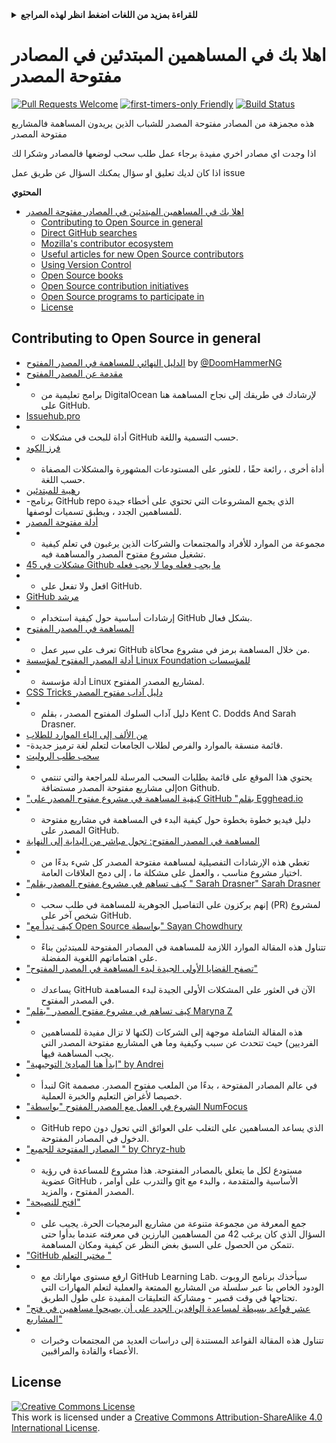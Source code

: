 <!-- Do not translate this -->
<details>
<summary>
<strong> للقراءة بمزيد من اللغات اضغط انظر لهذه المراجع </strong>
</summary>
    <ul>
        <li><a href="./README.md"> English </a></li>
        <li><a href="./README-MR.md"> मराठी </a></li>
        <li><a href="./README-BN.md"> বাংলা </a></li>
        <li><a href="./README-CN.md"> 中文 </a></li>
        <li><a href="./README-RU.md"> русский </a></li>
        <li><a href="./README-RO.md"> Românesc </a></li>
        <li><a href="./README-IT.md"> Italiano </a></li>
        <li><a href="./README-ES.md"> Español </a></li>
        <li><a href="./README-pt-BR.md"> Português (BR) </a></li>
        <li><a href="./README-DE.md"> Deutsch </a></li>
        <li><a href="./README-GR.md"> Ελληνικά </a></li>
        <li><a href="./README-FR.md"> Français </a></li>
        <li><a href="./README-KO.md"> 한국어 </a></li>
        <li><a href="./README-JA.md"> 日本語 </a></li>
    </ul>
</details>
<!-- Do not translate this -->

# اهلا بك في المساهمين المبتدئين في المصادر مفتوحة المصدر  

[![Pull Requests Welcome](https://img.shields.io/badge/PRs-welcome-brightgreen.svg?style=flat)](http://makeapullrequest.com)
[![first-timers-only Friendly](https://img.shields.io/badge/first--timers--only-friendly-blue.svg)](https://www.firsttimersonly.com/)
[![Build Status](https://api.travis-ci.org/freeCodeCamp/how-to-contribute-to-open-source.svg?branch=master)](https://travis-ci.org/freeCodeCamp/how-to-contribute-to-open-source)

هذه مجمزهة من المصادر مفتوحة المصدر للشباب الذين يريدون المساهمة فالمشاربع مفتوحة المصدر 

اذا وجدت اي مصادر اخري مفيدة برجاء عمل طلب سحب لوضعها فالمصادر وشكرا لك 

 اذا كان لديك تعليق او سؤال يمكنك السؤال عن طريق عمل issue

**المحتوي**

- [اهلا بك في المساهمين المبتدئين في المصادر مفتوحة المصدر](#اهلا-بك-في-المساهمين-المبتدئين-في-المصادر-مفتوحة-المصدر)
  - [Contributing to Open Source in general](#contributing-to-open-source-in-general)
  - [Direct GitHub searches](#direct-github-searches)
  - [Mozilla's contributor ecosystem](#mozillas-contributor-ecosystem)
  - [Useful articles for new Open Source contributors](#useful-articles-for-new-open-source-contributors)
  - [Using Version Control](#using-version-control)
  - [Open Source books](#open-source-books)
  - [Open Source contribution initiatives](#open-source-contribution-initiatives)
  - [Open Source programs to participate in](#open-source-programs-to-participate-in)
  - [License](#license)

## Contributing to Open Source in general

- [الدليل النهائي للمساهمة في المصدر المفتوح](https://www.freecodecamp.org/news/the-definitive-guide-to-contributing-to-open-source-900d5f9f2282/) by [@DoomHammerNG](https://twitter.com/DoomHammerNG)
- [مقدمة عن المصدر المفتوح](https://www.digitalocean.com/community/tutorial_series/an-introduction-to-open-source) 
- - برامج تعليمية من DigitalOcean لإرشادك في طريقك إلى نجاح المساهمة هنا على GitHub.
- [Issuehub.pro](http://issuehub.pro/) 
- - أداة للبحث في مشكلات GitHub حسب التسمية واللغة.
- [فرز الكود](https://www.codetriage.com/) 
- - أداة أخرى ، رائعة حقًا ، للعثور على المستودعات المشهورة والمشكلات المصفاة حسب اللغة.
- [رهيبة للمبتدئين](https://github.com/MunGell/awesome-for-beginners) 
- -برنامج GitHub repo الذي يجمع المشروعات التي تحتوي على أخطاء جيدة للمساهمين الجدد ، ويطبق تسميات لوصفها.
- [أدلة مفتوحة المصدر](https://opensource.guide/) 
- - مجموعة من الموارد للأفراد والمجتمعات والشركات الذين يرغبون في تعلم كيفية تشغيل مشروع مفتوح المصدر والمساهمة فيه.
- [45 مشكلات في Github ما يجب فعله وما لا يجب فعله](https://hackernoon.com/45-github-issues-dos-and-donts-dfec9ab4b612) 
- - افعل ولا تفعل على GitHub.
- [GitHub مرشد](https://guides.github.com/) 
- - إرشادات أساسية حول كيفية استخدام GitHub بشكل فعال.
- [المساهمة في المصدر المفتوح](https://github.com/danthareja/contribute-to-open-source)
-  - تعرف على سير عمل GitHub من خلال المساهمة برمز في مشروع محاكاة.
- [أدلة المصدر المفتوح لمؤسسة Linux Foundation للمؤسسات](https://www.linuxfoundation.org/resources/open-source-guides/) 
- - أدلة مؤسسة Linux لمشاريع المصدر المفتوح.
- [CSS Tricks دليل آداب مفتوح المصدر](https://css-tricks.com/open-source-etiquette-guidebook/)
-  - دليل آداب السلوك المفتوح المصدر ، بقلم Kent C. Dodds And Sarah Drasner.
- [من الألف إلى الياء الموارد للطلاب](https://github.com/dipakkr/A-to-Z-Resources-for-Students) 
- -قائمة منسقة بالموارد والفرص لطلاب الجامعات لتعلم لغة ترميز جديدة.
- [سحب طلب الروليت](http://www.pullrequestroulette.com/)
-  - يحتوي هذا الموقع على قائمة بطلبات السحب المرسلة للمراجعة والتي تنتمي إلى مشاريع مفتوحة المصدر مستضافةon Github.
- ["كيفية المساهمة في مشروع مفتوح المصدر على GitHub "بقلم Egghead.io](https://egghead.io/courses/how-to-contribute-to-an-open-source-project-on-github) 
- - دليل فيديو خطوة بخطوة حول كيفية البدء في المساهمة في مشاريع مفتوحة المصدر على GitHub.
- [المساهمة في المصدر المفتوح: تجول مباشر من البداية إلى النهاية](https://medium.com/@kevinjin/contributing-to-open-source-walkthrough-part-0-b3dc43e6b720)
-  - تغطي هذه الإرشادات التفصيلية لمساهمة مفتوحة المصدر كل شيء بدءًا من اختيار مشروع مناسب ، والعمل على مشكلة ما ، إلى دمج العلاقات العامة.
- ["كيف تساهم في مشروع مفتوح المصدر بقلم " Sarah Drasner" Sarah Drasner](https://css-tricks.com/how-to-contribute-to-an-open-source-project/) 
- - إنهم يركزون على التفاصيل الجوهرية للمساهمة في طلب سحب (PR) لمشروع شخص آخر على GitHub.
- ["كيف تبدأ مع Open Source بواسطة" Sayan Chowdhury](https://www.hackerearth.com:443/getstarted-opensource/) 
- - تتناول هذه المقالة الموارد اللازمة للمساهمة في المصادر المفتوحة للمبتدئين بناءً على اهتماماتهم اللغوية المفضلة.
- ["تصفح القضايا الأولى الجيدة لبدء المساهمة في المصدر المفتوح"](https://github.blog/2020-01-22-browse-good-first-issues-to-start-contributing-to-open-source/)
-  - يساعدك GitHub الآن في العثور على المشكلات الأولى الجيدة لبدء المساهمة في المصدر المفتوح.
- ["كيف تساهم في مشروع مفتوح المصدر "بقلم Maryna Z](https://rubygarage.org/blog/how-contribute-to-open-source-projects)
-  - هذه المقالة الشاملة موجهة إلى الشركات (لكنها لا تزال مفيدة للمساهمين الفرديين) حيث تتحدث عن سبب وكيفية وما هي المشاريع مفتوحة المصدر التي يجب المساهمة فيها.
- ["ابدأ هنا المبادئ التوجيهية" by Andrei](https://github.com/zero-to-mastery/start-here-guidelines)
-  - لنبدأ  Git في عالم المصادر المفتوحة ، بدءًا من الملعب مفتوح المصدر. مصممة خصيصا لأغراض التعليم والخبرة العملية.
- ["الشروع في العمل مع المصدر المفتوح "بواسطة NumFocus](https://github.com/numfocus/getting-started-with-open-source) 
- - GitHub repo الذي يساعد المساهمين على التغلب على العوائق التي تحول دون الدخول في المصادر المفتوحة.
- ["المصادر المفتوحة للجميع " by Chryz-hub ](https://github.com/chryz-hub/opensource-4-everyone) 
- - مستودع لكل ما يتعلق بالمصادر المفتوحة. هذا مشروع للمساعدة في رؤية عضوية GitHub ، والتدرب على أوامر git الأساسية والمتقدمة ، والبدء مع المصدر المفتوح ، والمزيد.
- ["افتح للنصيحة"](http://open-advice.org/) 
- - جمع المعرفة من مجموعة متنوعة من مشاريع البرمجيات الحرة. يجيب على السؤال الذي كان يرغب 42 من المساهمين البارزين في معرفته عندما بدأوا حتى تتمكن من الحصول على السبق بغض النظر عن كيفية ومكان المساهمة.
- ["GitHub مختبر التعلم "](https://lab.github.com/) 
- - ارفع مستوى مهاراتك مع GitHub Learning Lab. سيأخذك برنامج الروبوت الودود الخاص بنا عبر سلسلة من المشاريع الممتعة والعملية لتعلم المهارات التي تحتاجها في وقت قصير - ومشاركة التعليقات المفيدة على طول الطريق.
- ["عشر قواعد بسيطة لمساعدة الوافدين الجدد على أن يصبحوا مساهمين في فتح المشاريع"](https://doi.org/10.1371/journal.pcbi.1007296) 
- - تتناول هذه المقالة القواعد المستندة إلى دراسات العديد من المجتمعات وخبرات الأعضاء والقادة والمراقبين.

## License
<a rel="license" href="https://creativecommons.org/licenses/by-sa/4.0/"><img alt="Creative Commons License" style="border-width:0" src="https://licensebuttons.net/l/by-sa/4.0/88x31.png" /></a><br />This work is licensed under a <a rel="license" href="https://creativecommons.org/licenses/by-sa/4.0/">Creative Commons Attribution-ShareAlike 4.0 International License</a>.
